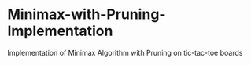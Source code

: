 # Minimax-with-Pruning-Implementation
Implementation of Minimax Algorithm with Pruning on tic-tac-toe boards
